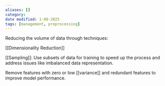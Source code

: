 ```yaml
---
aliases: []
category:
date modified: 1-08-2025
tags: [management, preprocessing]
---
```

Reducing the volume of data through techniques:

[[Dimensionality Reduction]]

[[Sampling]]: Use subsets of data for training to speed up the process and address issues like imbalanced data representation.

Remove features with zero or low [[variance]] and redundant features to improve model performance.